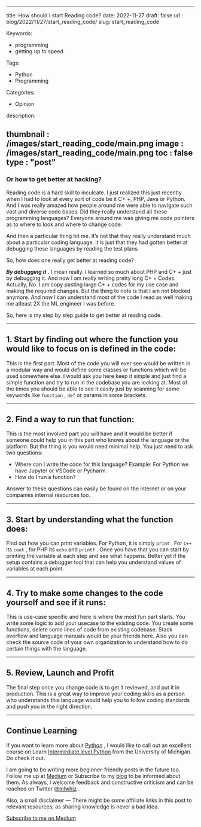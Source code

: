 
---
title:  How should I start Reading code?
date:  2022-11-27
draft: false
url : blog/2022/11/27/start_reading_code/
slug: start_reading_code

Keywords:
- programming
- getting up to speed

Tags:
- Python
- Programming

Categories:
- Opinion

description:

thumbnail : /images/start_reading_code/main.png
image : /images/start_reading_code/main.png
toc : false
type : "post"
---

### Or how to get better at hacking?

Reading code is a hard skill to inculcate\. I just realized this just recently when I had to look at every sort of code be it C\+ \+, PHP, Java or Python\. And I was really amazed how people around me were able to navigate such vast and diverse code bases\. Did they really understand all these programming languages? Everyone around me was giving me code pointers as to where to look and where to change code\.

And then a particular thing hit me\. It’s not that they really understand much about a particular coding language, it is just that they had gotten better at debugging these languages by reading the test plans\.

So, how does one really get better at reading code?

**_By debugging it_** \. I mean really\. I learned so much about PHP and C\+ \+ just by debugging it\. And now I am really writing pretty long C\+ \+ Codes\. Actually, No\. I am copy pasting large C\+ \+ codes for my use case and making the required changes\. But the thing to note is that I am not blocked anymore\. And now I can understand most of the code I read as well making me atleast 2X the ML engineer I was before\.

So, here is my step by step guide to get better at reading code\.

--- 

## 1\. Start by finding out where the function you would like to focus on is defined in the code:

This is the first part\. Most of the code you will ever see would be written in a modular way and would define some classes or functions which will be used somewhere else\. I would ask you here keep it simple and just find a simple function and try to run in the codebase you are looking at\. Most of the times you should be able to see it easily just by scanning for some keywords like `function` , `def` or params in some brackets\.

---

## 2\. Find a way to run that function:

This is the most involved part you will have and it would be better if someone could help you in this part who knows about the language or the platform\. But the thing is you would need minimal help\. You just need to ask two questions:
- Where can I write the code for this language? Example: For Python we have Jupyter or VSCode or Pycharm\.
- How do I run a function?


Answer to these questions can easily be found on the internet or on your companies internal resources too\.

---

## 3\. Start by understanding what the function does:

Find out how you can print variables\. For Python, it is simply `print` \. For `C++` its `cout` , for PHP its `echo` and `printf` \. Once you have that you can start by printing the variable at each step and see what happens\. Better yet if the setup contains a debugger tool that can help you understand values of variables at each point\.

---

## 4\. Try to make some changes to the code yourself and see if it runs:

This is use\-case specific and here is where the most fun part starts\. You write some logic to add your usecase to the existing code\. You create some functions, delete some lines of code from existing codebase\. Stack overflow and language manuals would be your friends here\. Also you can check the source code of your own organization to understand how to do certain things with the language\.

---

## 5\. Review, Launch and Profit

The final step once you change code is to get it reviewed, and put it in production\. This is a great way to improve your coding skills as a person who understands this language would help you to follow coding standards and push you in the right direction\.

---

## Continue Learning

If you want to learn more about [Python](https://amzn.to/2XPSiiG) , I would like to call out an excellent course on Learn [Intermediate level Python](https://bit.ly/2XshreA) from the University of Michigan\. Do check it out\.

I am going to be writing more beginner\-friendly posts in the future too\. Follow me up at [Medium](http://mlwhiz.medium.com/) or Subscribe to my [blog](https://mlwhiz.ck.page/a9b8bda70c) to be informed about them\. As always, I welcome feedback and constructive criticism and can be reached on Twitter [@mlwhiz](https://twitter.com/MLWhiz) \.

Also, a small disclaimer — There might be some affiliate links in this post to relevant resources, as sharing knowledge is never a bad idea\.


[Subscribe to me on Medium](https://mlwhiz.medium.com/membership)


